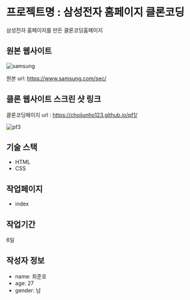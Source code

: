 # 프로젝트명 : 삼성전자 홈페이지 클론코딩
삼성전자 홈페이지를 만든 클론코딩홈페이지

## 원본 웹사이트
![samsung](https://github.com/choijunho123/pf1/assets/142555230/0bbb44c2-bb97-429c-b5ab-2e28e92d2132)

원본 url: https://www.samsung.com/sec/


## 클론 웹사이트 스크린 샷 링크
클론코딩페이지 url : https://choijunho123.github.io/pf1/

![pf3](https://github.com/choijunho123/pf1/assets/142555230/cfef7550-c3d7-4254-8a4e-a5d9c9cc5ff3)


## 기술 스택
- HTML
- CSS
  
## 작업페이지
- index

## 작업기간
6일

## 작성자 정보
- name: 최준호
- age: 27
- gender: 남
